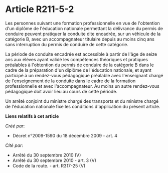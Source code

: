 # Article R211-5-2

Les personnes suivant une formation professionnelle en vue de l'obtention d'un diplôme de l'éducation nationale permettant la
délivrance du permis de conduire peuvent pratiquer la conduite dite encadrée, sur un véhicule de la catégorie B, avec un
accompagnateur titulaire depuis au moins cinq ans sans interruption du permis de conduire de cette catégorie. 

La période de conduite encadrée est accessible à partir de l'âge de seize ans aux élèves ayant validé les compétences
théoriques et pratiques préalables à l'obtention du permis de conduire de la catégorie B dans le cadre de la préparation d'un
diplôme de l'éducation nationale, et ayant participé à un rendez-vous pédagogique préalable avec l'enseignant chargé de
l'enseignement de la conduite dans le cadre de la formation professionnelle et avec l'accompagnateur. Au moins un autre
rendez-vous pédagogique doit avoir lieu au cours de cette période. 

Un arrêté conjoint du ministre chargé des transports et du ministre chargé de l'éducation nationale fixe les conditions
d'application du présent article.

**Liens relatifs à cet article**

_Créé par_:

  - Décret n°2009-1590 du 18 décembre 2009 - art. 4

_Cité par_:

  - Arrêté du 30 septembre 2010 (V)
  - Arrêté du 30 septembre 2010 - art. 3 (V)
  - Code de la route. - art. R317-25 (V)
